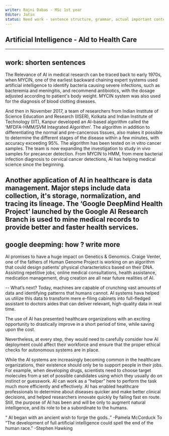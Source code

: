 ```yaml
---
writer: Rajni Dabas - MSc 1st year
Editor: Jatin
status: Need work - sentence structure, grammar, actual important content
---
```


## Artificial Intelligence - AId to Health Care

---
work: shorten sentences
---
The Relevance of AI in medical research can be traced back to early 1970s,
when MYCIN, one of the earliest backward chaining expert systems  used artificial intelligence to identify bacteria causing severe infections, such as bacteremia and meningitis, and recommend antibiotics, with the dosage adjusted according to patient's body weight. MYCIN system was also used for the diagnosis of blood clotting diseases. 

And then in November 2017, a team of researchers from Indian Institute of Science Education and Research (IISER), Kolkata and Indian Institute of Technology (IIT), Kanpur developed an AI-based algorithm called the 
‘MFDFA-HMM/SVM Integrated Algorithm’. The algorithm in addition to differentiating the normal and pre-cancerous tissues, also makes it possible to determine the different stages of the disease within a few minutes, with accuracy exceeding 95%. The algorithm has been tested on in vitro cancer samples. The team is now expanding the investigation to study in vivo samples for precancer detection. 
From MYCIN to HMM, from mere bacterial infection diagnosis to cervical cancer detections, AI has helping medical science since the beginning.

Another application of AI in healthcare is data management.
Major steps include data collection, it's storage, normalization, and tracing its lineage. 
The ‘Google DeepMind Health Project’ launched by the Google AI Research Branch is used to mine medical records to provide better and faster health services. 
---
google deepming: how ? write more
---

AI promises to have a huge impact on Genetics & Genomics. 
Craige Venter, one of the fathers of Human Genome Project is working on an algorithm that could design patients’ physical characteristics based on their DNA.  Assisting repetitive jobs, online medical consultations, health assistance, medication management, drug creation are all near future realities of AI.

--
What’s next?
Today, machines are capable of crunching vast amounts of data and identifying patterns that humans cannot. AI systems hava helped us utilize this data to transform mere e-filing cabinets into full-fledged assistant to doctors aides that can deliver relevant, high-quality data in real time. 

The use of AI has presented healthcare organizations with an exciting opportunity to drastically improve in a short period of time, while saving upon the cost.

Nevertheless, at every step, they would need to carefully consider how AI deployment could affect their workforce and ensure that the proper ethical checks for autonomous systems are in place.

While the AI systems are increasingly becoming common in the healthcare organizations, their existence should only be to support people in their jobs. For example, when developing drugs, scientists need to choose target molecules from a set of possible candidates using which they usually do on instinct or guesswork. AI can work as a “helper” here to perform the task much more efficiently and effectively. AI has enabled healthcare professionals to determine about diseases quicker and make better clinical decisions, and helped researchers innovate quickly by failing fast en route. Still, the purpose of AI has been and will be only to augment natural intelligence, and its role to be a subordinate to the humans.

“ AI began with an ancient wish to forge the gods..” -Pamela McCorduck
To
“The development of full artificial intelligence could spell the end of the human race.” -Stephen Hawking
